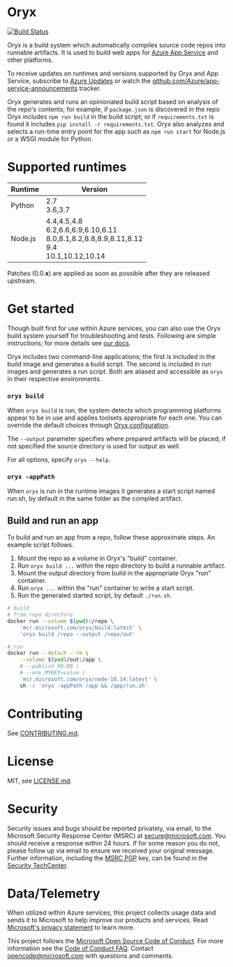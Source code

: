 # Oryx

[![Build Status](https://devdiv.visualstudio.com/DevDiv/_apis/build/status/Oryx/Oryx-BuildImage?branchName=master)](https://devdiv.visualstudio.com/DevDiv/_build/latest?definitionId=9922?branchName=master)

Oryx is a build system which automatically compiles source code repos into
runnable artifacts. It is used to build web apps for [Azure App Service][] and
other platforms.

To receive updates on runtimes and versions supported by Oryx and App Service,
subscribe to [Azure Updates][] or watch the
[github.com/Azure/app-service-announcements](https://github.com/Azure/app-service-announcements)
tracker.

[Azure App Service]: https://azure.microsoft.com/services/app-service/
[Azure Updates]: https://azure.microsoft.com/updates

Oryx generates and runs an opinionated build script based on analysis of the
repo's contents; for example, if `package.json` is discovered in the repo Oryx
includes `npm run build` in the build script; or if `requirements.txt` is found
it includes `pip install -r requirements.txt`. Oryx also analyzes and selects a
run-time entry point for the app such as `npm run start` for Node.js or a WSGI
module for Python.

# Supported runtimes

Runtime | Version
--------|--------
Python  | 2.7<br />3.6,3.7
Node.js | 4.4,4.5,4.8<br />6.2,6.6,6.9,6.10,6.11<br />8.0,8.1,8.2,8.8,8.9,8.11,8.12<br />9.4<br />10.1,10.12,10.14

Patches (0.0.**x**) are applied as soon as possible after they are released upstream.

# Get started

Though built first for use within Azure services, you can also use the
Oryx build system yourself for troubleshooting and tests. Following are
simple instructions; for more details see [our docs](./doc).

Oryx includes two command-line applications; the first is included in the
build image and generates a build script. The second is included in run
images and generates a run script. Both are aliased and accessible as `oryx`
in their respective environments.

### `oryx build`

When `oryx build` is run, the system detects which programming platforms appear
to be in use and applies toolsets appropriate for each one. You can override
the default choices through [Oryx configuration](./doc/configuration.md#oryx-configuration).

The `--output` parameter specifies where prepared artifacts will be placed; if
not specified the source directory is used for output as well.

For all options, specify `oryx --help`.

### `oryx -appPath`

When `oryx` is run in the runtime images it generates a start script named
run.sh, by default in the same folder as the compiled artifact.

## Build and run an app

To build and run an app from a repo, follow these approximate steps. An example
script follows.

1. Mount the repo as a volume in Oryx's "build" container.
1. Run `oryx build ...` within the repo directory to build a runnable artifact.
1. Mount the output directory from build in the appropriate Oryx "run" container.
1. Run `oryx ...` within the "run" container to write a start script.
1. Run the generated started script, by default `./run.sh`.


```bash
# build
# from repo directory
docker run --volume $(pwd):/repo \
    'mcr.microsoft.com/oryx/build:latest' \
    'oryx build /repo --output /repo/out'

# run
docker run --detach --rm \
    --volume $(pwd)/out:/app \
    # --publish 80:80 \
    # --env MYKEY=value \
    'mcr.microsoft.com/oryx/node-10.14:latest' \
    sh -c 'oryx -appPath /app && /app/run.sh'
```

# Contributing

See [CONTRIBUTING.md](./CONTRIBUTING.md).

# License

MIT, see [LICENSE.md](./LICENSE.md).

# Security

Security issues and bugs should be reported privately, via email, to the
Microsoft Security Response Center (MSRC) at
[secure@microsoft.com](mailto:secure@microsoft.com). You should receive a
response within 24 hours. If for some reason you do not, please follow up via
email to ensure we received your original message. Further information,
including the [MSRC
PGP](https://technet.microsoft.com/en-us/security/dn606155) key, can be found
in the [Security
TechCenter](https://technet.microsoft.com/en-us/security/default).

# Data/Telemetry

When utilized within Azure services, this project collects usage data and
sends it to Microsoft to help improve our products and services. Read
[Microsoft's privacy statement][] to learn more.

[Microsoft's privacy statement]: http://go.microsoft.com/fwlink/?LinkId=521839

This project follows the [Microsoft Open Source Code of Conduct][coc]. For
more information see the [Code of Conduct FAQ][cocfaq]. Contact
[opencode@microsoft.com][cocmail] with questions and comments.

[coc]: https://opensource.microsoft.com/codeofconduct/
[cocfaq]: https://opensource.microsoft.com/codeofconduct/faq/
[cocmail]: mailto:opencode@microsoft.com
